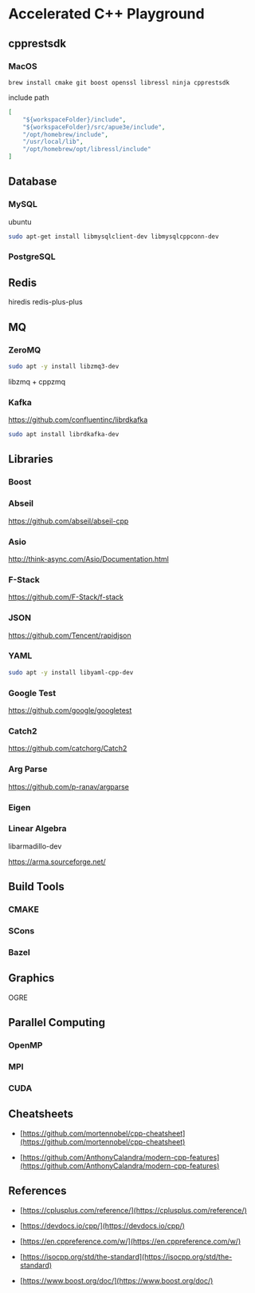# Accelerated C++ Playground

## cpprestsdk

### MacOS
```
brew install cmake git boost openssl libressl ninja cpprestsdk
```

include path
```json
[
    "${workspaceFolder}/include",
    "${workspaceFolder}/src/apue3e/include",
    "/opt/homebrew/include",
    "/usr/local/lib",
    "/opt/homebrew/opt/libressl/include"
]

```

## Database

### MySQL

ubuntu
```bash
sudo apt-get install libmysqlclient-dev libmysqlcppconn-dev
```
### PostgreSQL


## Redis

hiredis
redis-plus-plus

## MQ

### ZeroMQ
```bash
sudo apt -y install libzmq3-dev
```

libzmq + cppzmq

### Kafka

https://github.com/confluentinc/librdkafka

```bash
sudo apt install librdkafka-dev
```

## Libraries

### Boost


### Abseil
https://github.com/abseil/abseil-cpp

### Asio
http://think-async.com/Asio/Documentation.html


### F-Stack
https://github.com/F-Stack/f-stack

### JSON

https://github.com/Tencent/rapidjson

### YAML

```bash
sudo apt -y install libyaml-cpp-dev
```

### Google Test
https://github.com/google/googletest

### Catch2
https://github.com/catchorg/Catch2

### Arg Parse

https://github.com/p-ranav/argparse

### Eigen


### Linear Algebra

libarmadillo-dev

https://arma.sourceforge.net/

## Build Tools
### CMAKE

### SCons

### Bazel

## Graphics

OGRE

## Parallel Computing

### OpenMP

### MPI

### CUDA



## Cheatsheets
- [https://github.com/mortennobel/cpp-cheatsheet](https://github.com/mortennobel/cpp-cheatsheet)

- [https://github.com/AnthonyCalandra/modern-cpp-features](https://github.com/AnthonyCalandra/modern-cpp-features)

## References

- [https://cplusplus.com/reference/](https://cplusplus.com/reference/)

- [https://devdocs.io/cpp/](https://devdocs.io/cpp/)

- [https://en.cppreference.com/w/](https://en.cppreference.com/w/)

- [https://isocpp.org/std/the-standard](https://isocpp.org/std/the-standard)

- [https://www.boost.org/doc/](https://www.boost.org/doc/)